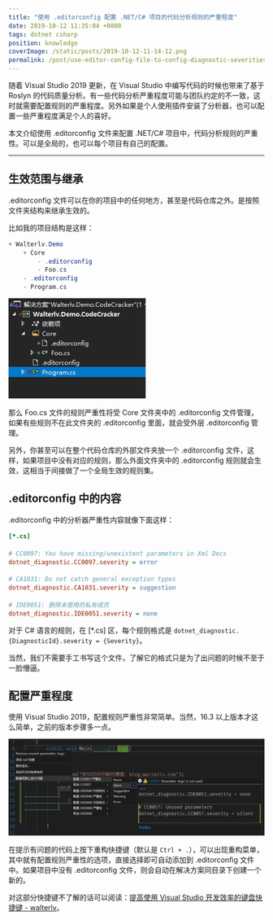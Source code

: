```yaml
---
title: "使用 .editorconfig 配置 .NET/C# 项目的代码分析规则的严重程度"
date: 2019-10-12 11:35:04 +0800
tags: dotnet csharp
position: knowledge
coverImage: /static/posts/2019-10-12-11-14-12.png
permalink: /post/use-editor-config-file-to-config-diagnostic-severities.html
---
```


随着 Visual Studio 2019 更新，在 Visual Studio 中编写代码的时候也带来了基于 Roslyn 的代码质量分析。有一些代码分析严重程度可能与团队约定的不一致，这时就需要配置规则的严重程度。另外如果是个人使用插件安装了分析器，也可以配置一些严重程度满足个人的喜好。

本文介绍使用 .editorconfig 文件来配置 .NET/C# 项目中，代码分析规则的严重性。可以是全局的，也可以每个项目有自己的配置。

---

<div id="toc"></div>

## 生效范围与继承

.editorconfig 文件可以在你的项目中的任何地方，甚至是代码仓库之外。是按照文件夹结构来继承生效的。

比如我的项目结构是这样：

```powershell
+ Walterlv.Demo
    + Core
        - .editorconfig
        - Foo.cs
    - .editorconfig
    - Program.cs
```

![项目结构](/static/posts/2019-10-12-11-14-12.png)

那么 Foo.cs 文件的规则严重性将受 Core 文件夹中的 .editorconfig 文件管理，如果有些规则不在此文件夹的 .editorconfig 里面，就会受外层 .editorconfig 管理。

另外，你甚至可以在整个代码仓库的外部文件夹放一个 .editorconfig 文件，这样，如果项目中没有对应的规则，那么外面文件夹中的 .editorconfig 规则就会生效，这相当于间接做了一个全局生效的规则集。

## .editorconfig 中的内容

.editorconfig 中的分析器严重性内容就像下面这样：

```ini
[*.cs]

# CC0097: You have missing/unexistent parameters in Xml Docs
dotnet_diagnostic.CC0097.severity = error

# CA1031: Do not catch general exception types
dotnet_diagnostic.CA1031.severity = suggestion

# IDE0051: 删除未使用的私有成员
dotnet_diagnostic.IDE0051.severity = none
```

对于 C# 语言的规则，在 [*.cs] 区，每个规则格式是 `dotnet_diagnostic.{DiagnosticId}.severity = {Severity}`。

当然，我们不需要手工书写这个文件，了解它的格式只是为了出问题的时候不至于一脸懵逼。

## 配置严重程度

使用 Visual Studio 2019，配置规则严重性非常简单。当然，16.3 以上版本才这么简单，之前的版本步骤多一点。

![配置规则严重性](/static/posts/2019-10-12-11-32-25.png)

在提示有问题的代码上按下重构快捷键（默认是 `Ctrl + .`），可以出现重构菜单，其中就有配置规则严重性的选项，直接选择即可自动添加到 .editorconfig 文件中。如果项目中没有 .editorconfig 文件，则会自动在解决方案同目录下创建一个新的。

对这部分快捷键不了解的话可以阅读：[提高使用 Visual Studio 开发效率的键盘快捷键 - walterlv](/post/keyboard-shortcuts-to-improve-the-efficiency-of-visual-studio)。


